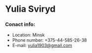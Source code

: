 # Yulia Sviryd
### Conact info: 
* Location: Minsk
* Phone number: +375-44-585-26-38
* E-mail: yulia1903@gmail.com
